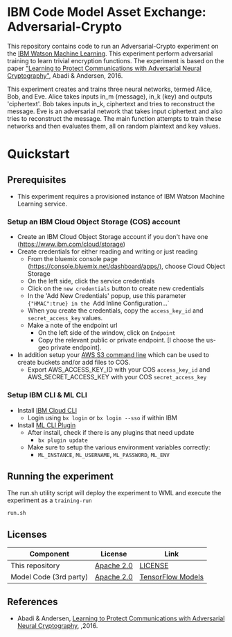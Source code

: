 # IBM Code Model Asset Exchange: Adversarial-Crypto

This repository contains code to run an Adversarial-Crypto experiment on the [IBM Watson Machine Learning](https://www.ibm.com/cloud/machine-learning). This experiment perform adversarial training to learn trivial encryption functions. The experiment is based on the paper ["Learning to Protect Communications with Adversarial Neural Cryptography"](https://arxiv.org/abs/1610.06918), Abadi & Andersen, 2016.

This experiment creates and trains three neural networks, termed Alice, Bob, and Eve.  Alice takes inputs in_m (message), in_k (key) and outputs 'ciphertext'. Bob takes inputs in_k, ciphertext and tries to reconstruct the message. Eve is an adversarial network that takes input ciphertext
and also tries to reconstruct the message. The main function attempts to train these networks and then evaluates them, all on random plaintext and key values.

# Quickstart

## Prerequisites

* This experiment requires a provisioned instance of IBM Watson Machine Learning service.

### Setup an IBM Cloud Object Storage (COS) account
- Create an IBM Cloud Object Storage account if you don't have one (https://www.ibm.com/cloud/storage)
- Create credentials for either reading and writing or just reading
	- From the bluemix console page (https://console.bluemix.net/dashboard/apps/), choose Cloud Object Storage
	- On the left side, click the service credentials
	- Click on the `new credentials` button to create new credentials
	- In the 'Add New Credentials' popup, use this parameter `{"HMAC":true} in the `Add Inline Configuration...`
	- When you create the credentials, copy the `access_key_id` and `secret_access_key` values.
	- Make a note of the endpoint url
		- On the left side of the window, click on `Endpoint`
		- Copy the relevant public or private endpoint. [I choose the us-geo private endpoint].
- In addition setup your [AWS S3 command line](https://aws.amazon.com/cli/) which can be used to create buckets and/or add files to COS.
   - Export AWS_ACCESS_KEY_ID with your COS `access_key_id` and AWS_SECRET_ACCESS_KEY with your COS `secret_access_key`

### Setup IBM CLI & ML CLI

- Install [IBM Cloud CLI](https://console.bluemix.net/docs/cli/reference/bluemix_cli/get_started.html#getting-started)
  - Login using `bx login` or `bx login --sso` if within IBM
- Install [ML CLI Plugin](https://dataplatform.ibm.com/docs/content/analyze-data/ml_dlaas_environment.html)
  - After install, check if there is any plugins that need update
    - `bx plugin update`
  - Make sure to setup the various environment variables correctly:
    - `ML_INSTANCE`, `ML_USERNAME`, `ML_PASSWORD`, `ML_ENV`


## Running the experiment

The run.sh utility script will deploy the experiment to WML and execute the experiment as a `training-run`

```
run.sh
```

## Licenses

| Component | License | Link  |
| ------------- | --------  | -------- |
| This repository | [Apache 2.0](https://www.apache.org/licenses/LICENSE-2.0) | [LICENSE](LICENSE) |
| Model Code (3rd party) | [Apache 2.0](https://www.apache.org/licenses/LICENSE-2.0) | [TensorFlow Models](https://github.com/tensorflow/models/blob/master/LICENSE)|


## References

* Abadi & Andersen, [Learning to Protect Communications with Adversarial Neural Cryptography](https://arxiv.org/abs/1610.06918), ,2016.
